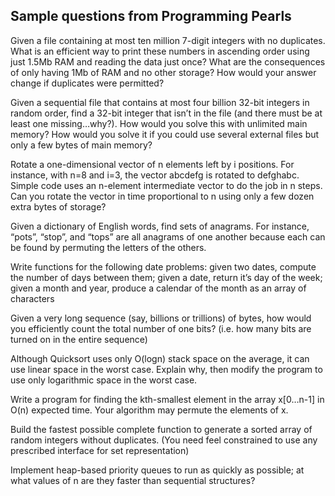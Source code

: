 ## Sample questions from Programming Pearls

Given a file containing at most ten million 7-digit integers with no duplicates. What is an efficient way to print these numbers in ascending order using just 1.5Mb RAM and reading the data just once? What are the consequences of only having 1Mb of RAM and no other storage? How would your answer change if duplicates were permitted?

Given a sequential file that contains at most four billion 32-bit integers in random order, find a 32-bit integer that isn’t in the file (and there must be at least one missing…why?). How would you solve this with unlimited main memory? How would you solve it if you could use several external files but only a few bytes of main memory?

Rotate a one-dimensional vector of n elements left by i positions. For instance, with n=8 and i=3, the vector abcdefg is rotated to defghabc. Simple code uses an n-element intermediate vector to do the job in n steps. Can you rotate the vector in time proportional to n using only a few dozen extra bytes of storage?

Given a dictionary of English words, find sets of anagrams. For instance, “pots”, “stop”, and “tops” are all anagrams of one another because each can be found by permuting the letters of the others.

Write functions for the following date problems: given two dates, compute the number of days between them; given a date, return it’s day of the week; given a month and year, produce a calendar of the month as an array of characters

Given a very long sequence (say, billions or trillions) of bytes, how would you efficiently count the total number of one bits? (i.e. how many bits are turned on in the entire sequence)

Although Quicksort uses only O(logn) stack space on the average, it can use linear space in the worst case. Explain why, then modify the program to use only logarithmic space in the worst case.

Write a program for finding the kth-smallest element in the array x[0…n-1] in O(n) expected time. Your algorithm may permute the elements of x.

Build the fastest possible complete function to generate a sorted array of random integers without duplicates. (You need feel constrained to use any prescribed interface for set representation)

Implement heap-based priority queues to run as quickly as possible; at what values of n are they faster than sequential structures?